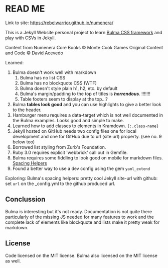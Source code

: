 # READ ME

Link to site: https://rebelwarrior.github.io/numenera/

This is a Jekyll Website personal project to learn [Bulma CSS framework](https://bulma.io/) and play with CSVs in Jekyll.

Content from Numenera Core Books © Monte Cook Games
Original Content and Code © David Acevedo 

Learned:
1. Bulma doesn't work well with markdown
	1. Bulma has no list CSS
	2. Bulma has no blockquote CSS (WTF)
	3. Bulma doesn't style plain h1, h2, etc. by default
	4. Bulma's margin/padding to the top of titles is ___horrendous___. !!!!!!!
	5. Table footers seem to display at the top...?
2. Bulma __tables look good__ and you can use highlights to give a better look to the header. 
3. Hamburger menu requires a data-target which is not well documented in the Bulma examples. Looks good and simple to make. 
4. Learned how to add classes to elements in Kramdown. `{:.class-name}`
5. Jekyll hosted on GitHub needs two config files one for local development and one for GitHub due to url (site url) property. (see no. 9 below too)
6. Borrowed list styling from Zurb's Foundation. 
7. Ruby 3.0 requires explicit 'webbrick' call out in Gemfile.
8. Bulma requires some fiddling to look good on mobile for markdown files. [Spacing Helpers](https://bulma.io/documentation/helpers/spacing-helpers/)
9. Found a better way to use a dev config using the gem `yaml_extend`

Exploring:
Bulma's spacing helpers: pretty cool 
Jekyll site-url with github: set `url` on the _config.yml to the github produced url. 


## Conclussion 

Bulma is interesting but it's not ready. Documentation is not quite there particularly of the missing JS needed for many features to work and the complete lack of elements like blockquote and lists make it pretty weak for markdown. 

## License 
Code licensed on the MIT license. 
Bulma also licensed on the MIT license as well. 
